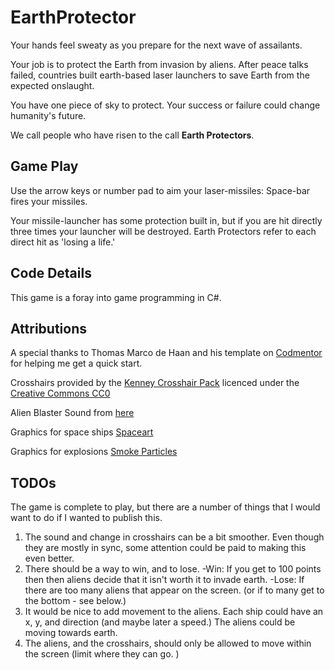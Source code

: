 ﻿# EarthProtector

Your hands feel sweaty as you prepare for the next wave of assailants. 

Your job is to protect the Earth from invasion by aliens. After peace talks failed, countries built earth-based laser launchers to save Earth from the expected onslaught. 

You have one piece of sky to protect. Your success or failure could change humanity's future. 

We call people who have risen to the call **Earth Protectors**.



## Game Play
Use the arrow keys or number pad to aim your laser-missiles: Space-bar fires your missiles. 

Your missile-launcher has some protection built in, but if you are hit directly three times your launcher will be destroyed. Earth Protectors refer to each direct hit as 'losing a life.'

## Code Details
This game is a foray into game programming in C#.

## Attributions 
A special thanks to Thomas Marco de Haan and his template on [Codmentor](https://www.codementor.io/@dewetvanthomas/tutorial-game-loop-for-c-128ovxgrig) for helping me get a quick start.

Crosshairs provided by the [Kenney Crosshair Pack](https://www.kenney.nl/assets/crosshair-pack) licenced under the [Creative Commons CC0](https://creativecommons.org/publicdomain/zero/1.0/)

Alien Blaster Sound from [here](https://opengameart.org/content/alien-blaster)

Graphics for space ships [Spaceart](https://opengameart.org/content/space-shooter-art)

Graphics for explosions [Smoke Particles](https://kenney.nl/assets/smoke-particles)


## TODOs

The game is complete to play, but there are a number of things that I would want to do if I wanted to publish this. 

1. The sound and change in crosshairs can be a bit smoother. Even though they are mostly in sync, some attention could be paid to making this even better.
2. There should be a way to win, and to lose. 
	-Win: If you get to 100 points then then aliens decide that it isn't worth it to invade earth. 
	-Lose: If there are too many aliens that appear on the screen. (or if to many get to the bottom - see below.) 
3. It would be nice to add movement to the aliens. Each ship could have an x, y, and direction (and maybe later a speed.) The aliens could be moving towards earth. 
4. The aliens, and the crosshairs, should only be allowed to move within the screen (limit where they can go. )
